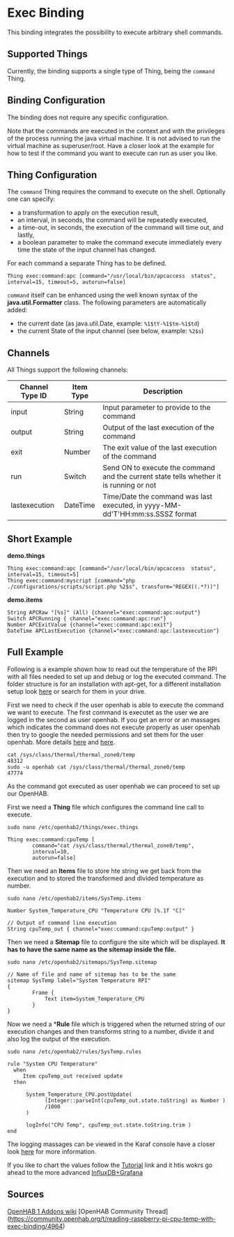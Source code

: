 # Exec Binding

This binding integrates the possibility to execute arbitrary shell commands.

## Supported Things

Currently, the binding supports a single type of Thing, being the ```command``` Thing.

## Binding Configuration

The binding does not require any specific configuration.

Note that the commands are executed in the context and with the privileges of the process running the java virtual machine. It is not advised to run the virtual machine as superuser/root. Have a closer look at the example for how to test if the command you want to execute can run as user you like.

## Thing Configuration

The `command` Thing requires the command to execute on the shell. Optionally one can specify:

- a transformation to apply on the execution result, 
- an interval, in seconds, the command will be repeatedly executed, 
- a time-out, in seconds, the execution of the command will time out, and lastly, 
- a boolean parameter to make the command execute immediately every time the state of the input channel has changed. 

For each command a separate Thing has to be defined.

```
Thing exec:command:apc [command="/usr/local/bin/apcaccess  status", interval=15, timeout=5, autorun=false]
```

```command``` itself can be enhanced using the well known syntax of the **java.util.Formatter** class. 
The following parameters are automatically added:

- the current date (as java.util.Date, example: `%1$tY-%1$tm-%1$td`)
- the current State of the input channel (see below, example: `%2$s`)

## Channels

All Things support the following channels:

| Channel Type ID | Item Type    | Description  |
|-----------------|------------------------|--------------|
| input | String       | Input parameter to provide to the command |
| output | String       | Output of the last execution of the command |
| exit | Number       | The exit value of the last execution of the command |
| run | Switch       | Send ON to execute the command and the current state tells whether it is running or not |
| lastexecution | DateTime       | Time/Date the command was last executed, in yyyy-MM-dd'T'HH:mm:ss.SSSZ format |

## Short Example

**demo.things**

```
Thing exec:command:apc [command="/usr/local/bin/apcaccess  status", interval=15, timeout=5]
Thing exec:command:myscript [command="php ./configurations/scripts/script.php %2$s", transform="REGEX((.*?))"]
```

**demo.items**

```
String APCRaw "[%s]" (All) {channel="exec:command:apc:output"} 
Switch APCRunning { channel="exec:command:apc:run"}
Number APCExitValue {channel="exec:command:apc:exit"}
DateTime APCLastExecution {channel="exec:command:apc:lastexecution"}
```

## Full Example

Following is a example shown how to read out the temperature of the RPI with all files needed to set up and debug or log the executed command.
The folder structure is for an installation with apt-get, for a different installation setup look [here](http://docs.openhab.org/installation/linux.html#file-locations) or search for them in your drive.

First we need to check if the user openhab is able to execute the command we want to execute. The first command is executet as the user we are logged in the second as user openhab. If you get an error or an massages which indicates the command does not execute properly as user openhab then try to google the needed permissions and set them for the user openhab. More details [here](https://community.openhab.org/t/2-openhab2-rpi-system-temperature-chart-with-persistence/35182) and [here](https://community.openhab.org/t/openhab-sudo-exec-binding/34988).

```
cat /sys/class/thermal/thermal_zone0/temp
48312
sudo -u openhab cat /sys/class/thermal/thermal_zone0/temp
47774
```

As the command got executed as user openhab we can proceed to set up our OpenHAB.

First we need a **Thing** file which configures the command line call to execute.  
```
sudo nano /etc/openhab2/things/exec.things
```
```
Thing exec:command:cpuTemp [
        command="cat /sys/class/thermal/thermal_zone0/temp",
        interval=10,
        autorun=false]
```

Then we need an **Items** file to store hte string we get back from the execution and to stored the transformed and divided temperature as number.

```
sudo nano /etc/openhab2/items/SysTemp.items
```
```
Number System_Temperature_CPU "Temperature CPU [%.1f °C]"

// Output of command line execution 
String cpuTemp_out { channel="exec:command:cpuTemp:output" }
```

Then we need a **Sitemap** file to configure the site which will be displayed. **It has to have the same name as the sitemap inside the file.**
```
sudo nano /etc/openhab2/sitemaps/SysTemp.sitemap
```
```
// Name of file and name of sitemap has to be the same
sitemap SysTemp label="System Temperature RPI"
{
        Frame {
            Text item=System_Temperature_CPU
        }
}
```

Now we need a ***Rule** file which is triggered when the returned string of our execution changes and then transforms string to a number, divide it and also log the output of the execution.
```
sudo nano /etc/openhab2/rules/SysTemp.rules
```
```
rule "System CPU Temperature"
  when
     Item cpuTemp_out received update
  then
  
      System_Temperature_CPU.postUpdate( 
            (Integer::parseInt(cpuTemp_out.state.toString) as Number ) 
            /1000 
      )
      
      logInfo("CPU Temp", cpuTemp_out.state.toString.trim )
end

```

The logging massages can be viewed in the Karaf console have a closer look [here](http://docs.openhab.org/administration/console.html) for more information.

If you like to chart the values follow the [Tutorial](https://community.openhab.org/t/2-openhab2-rpi-system-temperature-chart-with-persistence/35182)
link and it htis wokrs go ahead to the more advanced [InfluxDB+Grafana](https://community.openhab.org/t/influxdb-grafana-persistence-and-graphing/13761)

## Sources
[OpenHAB 1 Addons wiki](https://github.com/openhab/openhab1-addons/wiki/Raspberry-Pi-System-Temperature)
[OpenHAB Community Thread] (https://community.openhab.org/t/reading-raspberry-pi-cpu-temp-with-exec-binding/4964)
